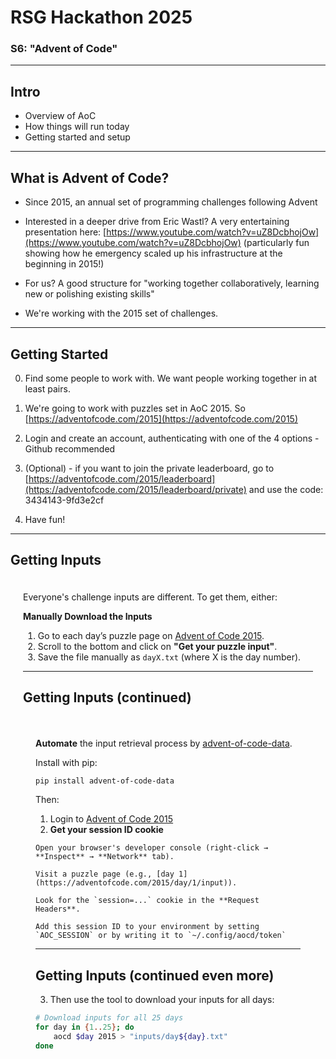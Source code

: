 <!-- .slide: data-background=bluebear640px-cropped-80x80.png" -->

# RSG Hackathon 2025
### S6: "Advent of Code"

---

## Intro

- Overview of AoC
- How things will run today
- Getting started and setup

---

## What is Advent of Code?

- Since 2015, an annual set of programming challenges following Advent

- Interested in a deeper drive from Eric Wastl? A very entertaining presentation here: [https://www.youtube.com/watch?v=uZ8DcbhojOw](https://www.youtube.com/watch?v=uZ8DcbhojOw)
 (particularly fun showing how he emergency scaled up his infrastructure at the beginning in 2015!)

- For us? A good structure for "working together collaboratively, learning new or polishing existing skills"

- We're working with the 2015 set of challenges.

---

## Getting Started

0. Find some people to work with. We want people working together in at least pairs.

1. We're going to work with puzzles set in AoC 2015. So [https://adventofcode.com/2015](https://adventofcode.com/2015)

2. Login and create an account, authenticating with one of the 4 options - Github recommended

3. (Optional) - if you want to join the private leaderboard, go to [https://adventofcode.com/2015/leaderboard](https://adventofcode.com/2015/leaderboard/private) and use the code: 3434143-9fd3e2cf

4. Have fun!

---

## Getting Inputs

<div style="text-align: left; padding: 20px;">
Everyone's challenge inputs are different. To get them, either:

**Manually Download the Inputs**

1. Go to each day’s puzzle page on [Advent of Code 2015](https://adventofcode.com/2015).
2. Scroll to the bottom and click on **"Get your puzzle input"**.
3. Save the file manually as `dayX.txt` (where X is the day number).

---

## Getting Inputs (continued)

<div style="text-align: left; padding: 20px;">

**Automate** the input retrieval process by [advent-of-code-data](https://github.com/wimglenn/advent-of-code-data).

Install with pip:

```bash
pip install advent-of-code-data
```

Then:
1. Login to [Advent of Code 2015](https://adventofcode.com/2015)
2. **Get your session ID cookie**

```
Open your browser's developer console (right-click → **Inspect** → **Network** tab).

Visit a puzzle page (e.g., [day 1](https://adventofcode.com/2015/day/1/input)).

Look for the `session=...` cookie in the **Request Headers**.

Add this session ID to your environment by setting `AOC_SESSION` or by writing it to `~/.config/aocd/token`
```

---

## Getting Inputs (continued even more)


3. Then use the tool to download your inputs for all days:

```bash
# Download inputs for all 25 days
for day in {1..25}; do
    aocd $day 2015 > "inputs/day${day}.txt"
done
```
